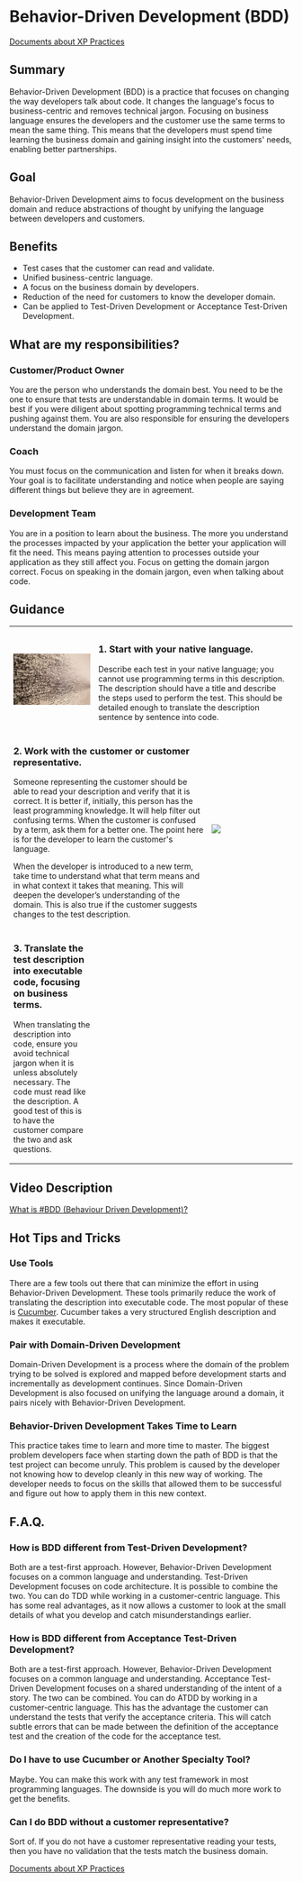 # Behavior-Driven Development (BDD)

[Documents about XP Practices](README.md)

## Summary

Behavior-Driven Development (BDD) is a practice that focuses on changing the way developers talk about code. It changes the language's focus to business-centric and removes technical jargon. Focusing on business language ensures the developers and the customer use the same terms to mean the same thing. This means that the developers must spend time learning the business domain and gaining insight into the customers' needs, enabling better partnerships.

## Goal

Behavior-Driven Development aims to focus development on the business domain and reduce abstractions of thought by unifying the language between developers and customers.

## Benefits

* Test cases that the customer can read and validate.
* Unified business-centric language.
* A focus on the business domain by developers.
* Reduction of the need for customers to know the developer domain.
* Can be applied to Test-Driven Development or Acceptance Test-Driven Development.

## What are my responsibilities?

### Customer/Product Owner

You are the person who understands the domain best. You need to be the one to ensure that tests are understandable in domain terms. It would be best if you were diligent about spotting programming technical terms and pushing against them. You are also responsible for ensuring the developers understand the domain jargon.

### Coach

You must focus on the communication and listen for when it breaks down. Your goal is to facilitate understanding and notice when people are saying different things but believe they are in agreement.

### Development Team

You are in a position to learn about the business. The more you understand the processes impacted by your application the better your application will fit the need. This means paying attention to processes outside your application as they still affect you. Focus on getting the domain jargon correct. Focus on speaking in the domain jargon, even when talking about code.

## Guidance

<table style="border=none!important">
<tr><td width=30%></td><td width=40%></td><td width=30%></td></tr>
<tr>

<!--Fist Item -->
<td>
    <img src="./images/pexels-jimmy-chan-1309899.jpg" >
</td>
<td colspan=2>

### 1.	Start with your native language.

Describe each test in your native language; you cannot use programming terms in this description. The description should have a title and describe the steps used to perform the test. This should be detailed enough to translate the description sentence by sentence into code.

</td>
</tr>
<tr>
<td colspan=2>

### 2.	Work with the customer or customer representative.

Someone representing the customer should be able to read your description and verify that it is correct. It is better if, initially, this person has the least programming knowledge. It will help filter out confusing terms. When the customer is confused by a term, ask them for a better one. The point here is for the developer to learn the customer's language.

When the developer is introduced to a new term, take time to understand what that term means and in what context it takes that meaning. This will deepen the developer’s understanding of the domain. This is also true if the customer suggests changes to the test description.

</td>
<td>
    <img src="./images/?" >
</td>
</tr>
<tr>
<td>

### 3.	Translate the test description into executable code, focusing on business terms.

When translating the description into code, ensure you avoid technical jargon when it is unless absolutely necessary. The code must read like the description. A good test of this is to have the customer compare the two and ask questions.

</td>
</tr>
</table>

## Video Description

[What is #BDD (Behaviour Driven Development)?](https://www.youtube.com/watch?v=GavBjhAp42o)

## Hot Tips and Tricks

### Use Tools

There are a few tools out there that can minimize the effort in using Behavior-Driven Development. These tools primarily reduce the work of translating the description into executable code. The most popular of these is [Cucumber](https://cucumber.io/). Cucumber takes a very structured English description and makes it executable.

### Pair with Domain-Driven Development

Domain-Driven Development is a process where the domain of the problem trying to be solved is explored and mapped before development starts and incrementally as development continues. Since Domain-Driven Development is also focused on unifying the language around a domain, it pairs nicely with Behavior-Driven Development.

### Behavior-Driven Development Takes Time to Learn

This practice takes time to learn and more time to master. The biggest problem developers face when starting down the path of BDD is that the test project can become unruly. This problem is caused by the developer not knowing how to develop cleanly in this new way of working. The developer needs to focus on the skills that allowed them to be successful and figure out how to apply them in this new context.

## F.A.Q.

### How is BDD different from Test-Driven Development?

Both are a test-first approach. However, Behavior-Driven Development focuses on a common language and understanding. Test-Driven Development focuses on code architecture. It is possible to combine the two. You can do TDD while working in a customer-centric language. This has some real advantages, as it now allows a customer to look at the small details of what you develop and catch misunderstandings earlier.

### How is BDD different from Acceptance Test-Driven Development?

Both are a test-first approach. However, Behavior-Driven Development focuses on a common language and understanding. Acceptance Test-Driven Development focuses on a shared understanding of the intent of a story. The two can be combined. You can do ATDD by working in a customer-centric language. This has the advantage the customer can understand the tests that verify the acceptance criteria. This will catch subtle errors that can be made between the definition of the acceptance test and the creation of the code for the acceptance test.

### Do I have to use Cucumber or Another Specialty Tool?

Maybe. You can make this work with any test framework in most programming languages. The downside is you will do much more work to get the benefits.

### Can I do BDD without a customer representative?

Sort of. If you do not have a customer representative reading your tests, then you have no validation that the tests match the business domain.

[Documents about XP Practices](README.md)